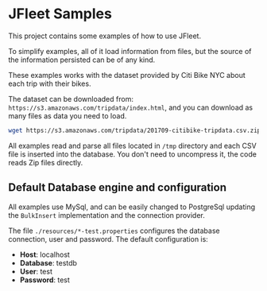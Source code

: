 # JFleet Samples

This project contains some examples of how to use JFleet. 

To simplify examples, all of it load information from files, but the source of the information persisted can be of any kind.  

These examples works with the dataset provided by Citi Bike NYC about each trip with their bikes.

The dataset can be downloaded from: `https://s3.amazonaws.com/tripdata/index.html`, and you can download as many files as data you need to load.

 ```bash
wget https://s3.amazonaws.com/tripdata/201709-citibike-tripdata.csv.zip -P /tmp
 ```

All examples read and parse all files located in `/tmp` directory and each CSV file is inserted into the database. You don't need to uncompress it, the code reads Zip files directly.


## Default Database engine and configuration

All examples use MySql, and can be easily changed to PostgreSql updating the `BulkInsert` implementation and the connection provider.

The file `./resources/*-test.properties` configures the database connection, user and password. The default configuration is:
 - **Host**: localhost
 - **Database**: testdb
 - **User**: test
 - **Password**: test
 
